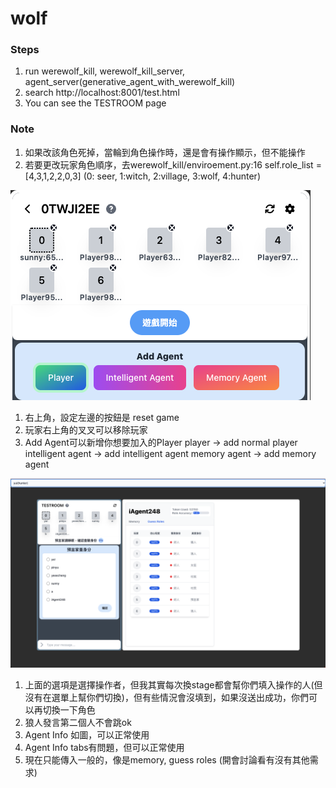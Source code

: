 # wolf

### Steps
1. run werewolf_kill, werewolf_kill_server, agent_server(generative_agent_with_werewolf_kill)
2. search http://localhost:8001/test.html
3. You can see the TESTROOM page

### Note
1. 如果改該角色死掉，當輪到角色操作時，還是會有操作顯示，但不能操作
2. 若要更改玩家角色順序，去werewolf_kill/enviroement.py:16 self.role_list = [4,3,1,2,2,0,3] (0: seer, 1:witch, 2:village, 3:wolf, 4:hunter)


![alt text](https://github.com/Sunny1928/wolf/blob/main/img/prepare_1.png)

1. 右上角，設定左邊的按鈕是 reset game
2. 玩家右上角的叉叉可以移除玩家
3. Add Agent可以新增你想要加入的Player
    player -> add normal player
    intelligent agent -> add intelligent agent
    memory agent -> add memory agent



![alt text](https://github.com/Sunny1928/wolf/blob/main/img/agentinfo.png)
1. 上面的選項是選擇操作者，但我其實每次換stage都會幫你們填入操作的人(但沒有在選單上幫你們切換)，但有些情況會沒填到，如果沒送出成功，你們可以再切換一下角色
2. 狼人發言第二個人不會跳ok
3. Agent Info 如圖，可以正常使用
4. Agent Info tabs有問題，但可以正常使用
5. 現在只能傳入一般的，像是memory, guess roles (開會討論看有沒有其他需求)
